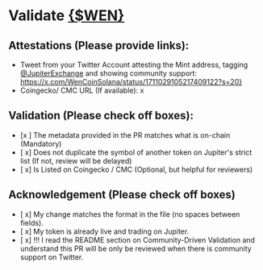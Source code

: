 # Validate [{$WEN}](https://solscan.io/token/3J5QaP1zJN9yXE7jr5XJa3Lq2TyGHSHu2wssK7N1Aw4p})

## Attestations (Please provide links):
- Tweet from your Twitter Account attesting the Mint address, tagging [@JupiterExchange](https://twitter.com/JupiterExchange) and showing community support: https://x.com/WenCoinSolana/status/1711029105217409122?s=20}
- Coingecko/ CMC URL (If available): x

## Validation (Please check off boxes):
- [x ] The metadata provided in the PR matches what is on-chain (Mandatory)
- [ x] Does not duplicate the symbol of another token on Jupiter's strict list (If not, review will be delayed)
- [ x] Is Listed on Coingecko / CMC (Optional, but helpful for reviewers)  

## Acknowledgement (Please check off boxes)
- [ x] My change matches the format in the file (no spaces between fields).
- [ x] My token is already live and trading on Jupiter.
- [ x] !!! I read the README section on Community-Driven Validation and understand this PR will be only be reviewed when there is community support on Twitter.
